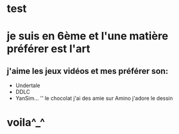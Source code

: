 # test

# je suis en 6ème et l'une matière préférer est l'art
## j'aime les jeux vidéos et mes préférer son:
- Undertale 
- DDLC
- YanSim...
  ''   le chocolat
  j'ai des amie sur Amino
j'adore le dessin
# voila^_^

